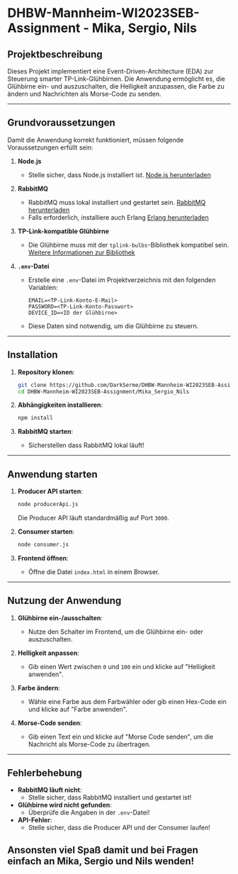 # DHBW-Mannheim-WI2023SEB-Assignment - Mika, Sergio, Nils

## Projektbeschreibung
Dieses Projekt implementiert eine Event-Driven-Architecture (EDA) zur Steuerung smarter TP-Link-Glühbirnen. Die Anwendung ermöglicht es, die Glühbirne ein- und auszuschalten, die Helligkeit anzupassen, die Farbe zu ändern und Nachrichten als Morse-Code zu senden.

---

## Grundvoraussetzungen

Damit die Anwendung korrekt funktioniert, müssen folgende Voraussetzungen erfüllt sein:

1. **Node.js**  
   - Stelle sicher, dass Node.js installiert ist.
     [Node.js herunterladen](https://nodejs.org/)

2. **RabbitMQ**  
   - RabbitMQ muss lokal installiert und gestartet sein.
     [RabbitMQ herunterladen](https://www.rabbitmq.com/)  
   - Falls erforderlich, installiere auch Erlang 
     [Erlang herunterladen](https://www.erlang.org/)

3. **TP-Link-kompatible Glühbirne**  
   - Die Glühbirne muss mit der `tplink-bulbs`-Bibliothek kompatibel sein.
     [Weitere Informationen zur Bibliothek](https://www.npmjs.com/package/tplink-bulbs?activeTab=readme)

4. **`.env`-Datei**  
   - Erstelle eine `.env`-Datei im Projektverzeichnis mit den folgenden Variablen:  
     ```env
     EMAIL=<TP-Link-Konto-E-Mail>
     PASSWORD=<TP-Link-Konto-Passwort>
     DEVICE_ID=<ID der Glühbirne>
     ```
   - Diese Daten sind notwendig, um die Glühbirne zu steuern.

---

## Installation
1. **Repository klonen**:
   ```bash
   git clone https://github.com/DarkSerme/DHBW-Mannheim-WI2023SEB-Assignment
   cd DHBW-Mannheim-WI2023SEB-Assignment/Mika_Sergio_Nils
   ```

2. **Abhängigkeiten installieren**:
   ```bash
   npm install
   ```

3. **RabbitMQ starten**:
   - Sicherstellen dass RabbitMQ lokal läuft!

---

## Anwendung starten
1. **Producer API starten**:
   ```bash
   node producerApi.js
   ```
   Die Producer API läuft standardmäßig auf Port `3000`.

2. **Consumer starten**:
   ```bash
   node consumer.js
   ```

3. **Frontend öffnen**:
   - Öffne die Datei `index.html` in einem Browser.

---

## Nutzung der Anwendung
1. **Glühbirne ein-/ausschalten**:
   - Nutze den Schalter im Frontend, um die Glühbirne ein- oder auszuschalten.

2. **Helligkeit anpassen**:
   - Gib einen Wert zwischen `0` und `100` ein und klicke auf "Helligkeit anwenden".

3. **Farbe ändern**:
   - Wähle eine Farbe aus dem Farbwähler oder gib einen Hex-Code ein und klicke auf "Farbe anwenden".

4. **Morse-Code senden**:
   - Gib einen Text ein und klicke auf "Morse Code senden", um die Nachricht als Morse-Code zu übertragen.

---

## Fehlerbehebung
- **RabbitMQ läuft nicht**:
  - Stelle sicher, dass RabbitMQ installiert und gestartet ist!
- **Glühbirne wird nicht gefunden**:
  - Überprüfe die Angaben in der `.env`-Datei!
- **API-Fehler**:
  - Stelle sicher, dass die Producer API und der Consumer laufen!

## Ansonsten viel Spaß damit und bei Fragen einfach an Mika, Sergio und Nils wenden!
